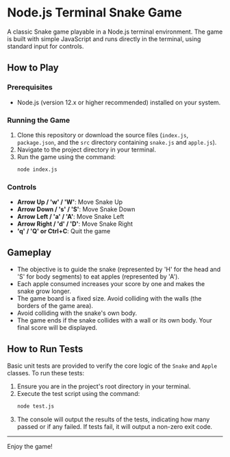 # Node.js Terminal Snake Game

A classic Snake game playable in a Node.js terminal environment. The game is built with simple JavaScript and runs directly in the terminal, using standard input for controls.

## How to Play

### Prerequisites
- Node.js (version 12.x or higher recommended) installed on your system.

### Running the Game
1. Clone this repository or download the source files (`index.js`, `package.json`, and the `src` directory containing `snake.js` and `apple.js`).
2. Navigate to the project directory in your terminal.
3. Run the game using the command:
   ```bash
   node index.js
   ```

### Controls
- **Arrow Up / 'w' / 'W'**: Move Snake Up
- **Arrow Down / 's' / 'S'**: Move Snake Down
- **Arrow Left / 'a' / 'A'**: Move Snake Left
- **Arrow Right / 'd' / 'D'**: Move Snake Right
- **'q' / 'Q' or Ctrl+C**: Quit the game

## Gameplay
- The objective is to guide the snake (represented by 'H' for the head and 'S' for body segments) to eat apples (represented by 'A').
- Each apple consumed increases your score by one and makes the snake grow longer.
- The game board is a fixed size. Avoid colliding with the walls (the borders of the game area).
- Avoid colliding with the snake's own body.
- The game ends if the snake collides with a wall or its own body. Your final score will be displayed.

## How to Run Tests
Basic unit tests are provided to verify the core logic of the `Snake` and `Apple` classes.
To run these tests:
1. Ensure you are in the project's root directory in your terminal.
2. Execute the test script using the command:
   ```bash
   node test.js
   ```
3. The console will output the results of the tests, indicating how many passed or if any failed. If tests fail, it will output a non-zero exit code.

---
Enjoy the game!
